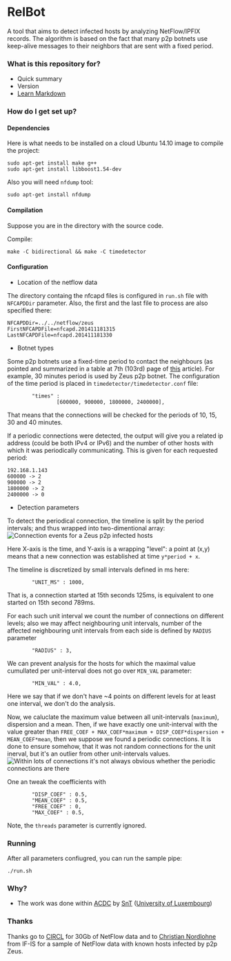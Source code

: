 # RelBot #

A tool that aims to detect infected hosts by analyzing NetFlow/IPFIX records.
The algorithm is based on the fact that many p2p botnets use keep-alive messages
to their neighbors that are sent with a fixed period.

### What is this repository for? ###

* Quick summary
* Version
* [Learn Markdown](https://bitbucket.org/tutorials/markdowndemo)

### How do I get set up? ###

#### Dependencies ####

Here is what needs to be installed on a cloud Ubuntu 14.10 image
to compile the project:

```
sudo apt-get install make g++ 
sudo apt-get install libboost1.54-dev

```

Also you will need `nfdump` tool: 

```
sudo apt-get install nfdump

```

#### Compilation ####

Suppose you are in the directory with the source code. 

Compile:

```
make -C bidirectional && make -C timedetector

```

#### Configuration ####

* Location of the netflow data

The directory containg the nfcapd files is configured in `run.sh` file with `NFCAPDDir` parameter. 
Also, the first and the last file to process are also specified there:


```
NFCAPDDir=../../netflow/zeus
FirstNFCAPDFile=nfcapd.201411181315
LastNFCAPDFile=nfcapd.201411181330
```

* Botnet types

Some p2p botnets use a fixed-time period to contact the neighbours (as pointed and summarized in a table at 7th (103rd) page of [this](http://ieeexplore.ieee.org/xpl/articleDetails.jsp?arnumber=6547104) article). 
For example, 30 minutes period is used by Zeus p2p botnet.
The configuration of the time period is placed in `timedetector/timedetector.conf` file: 

```
        "times" :
                [600000, 900000, 1800000, 2400000],
```

That means that the connections will be checked for the periods of 10, 15, 30 and 40 minutes. 

If a periodic connections were detected, the output will give you a related ip address (could be both IPv4 or IPv6) and the number of 
other hosts with which it was periodically communicating. This is given for each requested period:

```
192.168.1.143
600000 -> 2
900000 -> 2
1800000 -> 2
2400000 -> 0
```
 

* Detection parameters

To detect the periodical connection, the timeline is split by the period intervals; and thus wrapped into two-dimentional array:
![Connection events for a Zeus p2p infected hosts](https://github.com/tigran-a/todo/raw/master/src/common/images/zeus.png "Red dots are new flows [connections] between the two hosts")

Here X-axis is the time, and Y-axis is a wrapping "level": a point at (x,y) means that a new connection was established at time `y*period + x`. 

The timeline is discretized by small intervals defined in ms here:
```
        "UNIT_MS" : 1000,
```

That is, a connection started at 15th seconds 125ms, is equivalent to one started on 15th second 789ms.

For each such unit interval we count the number of connections on different levels; also we may affect neighbouring unit intervals,
number of the affected neighbouring unit intervals from each side is defined by `RADIUS` parameter
```
        "RADIUS" : 3,
```

We can prevent analysis for the hosts for which the maximal value cumullated per unit-interval does not go over `MIN_VAL` parameter:

```
        "MIN_VAL" : 4.0,
```

Here we say that if we don't have ~4 points on different levels for at least one interval, we don't do the analysis.

Now, we caluclate the maximum value between  all unit-intervals (`maximum`), dispersion and a mean. 
Then, if we have exactly one unit-interval with the value greater than `FREE_COEF + MAX_COEF*maximum + DISP_COEF*dispersion + MEAN_COEF*mean`, then we suppose we found a periodic connections. 
It is done to ensure somehow, that it was not random connections for the unit inerval, but it's an outlier from other unit-intervals values.
![Within lots of connections it's not always obvious whether the periodic connections are there](https://github.com/tigran-a/todo/raw/master/src/common/images/hidden.png "Red dots are new flows [connections] between the two hosts")

One an tweak the coefficients with 
```
        "DISP_COEF" : 0.5,
        "MEAN_COEF" : 0.5,
        "FREE_COEF" : 0,
        "MAX_COEF" : 0.5,
```


Note, the `threads` parameter is currently ignored. 




### Running ###

After all parameters confiugred, you can run the sample pipe: 

```
./run.sh
```

### Why? ###

* The work was done within [ACDC](http://acdc-project.eu) by [SnT](http://snt.uni.lu) ([University of Luxembourg](http://www.uni.lu)) 

### Thanks ### 

Thanks go to [CIRCL](http://circl.lu) for 30Gb of NetFlow data and to [Christian Nordlohne](http://www.internet-sicherheit.de/wir-ueber-uns/team/mitarbeiter/mitarbeiter-detail/nordlohne/) from IF-IS for a sample of NetFlow data with known hosts infected by p2p Zeus. 
